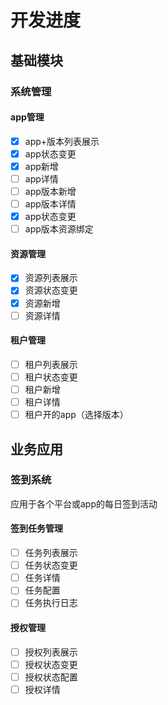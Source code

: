 # 开发进度
## 基础模块
### 系统管理
#### app管理
- [x] app+版本列表展示
- [x] app状态变更
- [x] app新增
- [ ] app详情
- [ ] app版本新增
- [ ] app版本详情
- [x] app状态变更
- [ ] app版本资源绑定
#### 资源管理
- [x] 资源列表展示
- [x] 资源状态变更
- [x] 资源新增
- [ ] 资源详情
#### 租户管理
- [ ] 租户列表展示
- [ ] 租户状态变更
- [ ] 租户新增
- [ ] 租户详情
- [ ] 租户开的app（选择版本）

## 业务应用
### 签到系统
应用于各个平台或app的每日签到活动
#### 签到任务管理
- [ ] 任务列表展示
- [ ] 任务状态变更
- [ ] 任务详情
- [ ] 任务配置
- [ ] 任务执行日志
#### 授权管理
- [ ] 授权列表展示
- [ ] 授权状态变更
- [ ] 授权状态配置
- [ ] 授权详情